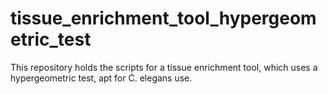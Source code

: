 # tissue_enrichment_tool_hypergeometric_test
This repository holds the scripts for a tissue enrichment tool, which uses a hypergeometric test, apt for C. elegans use.
